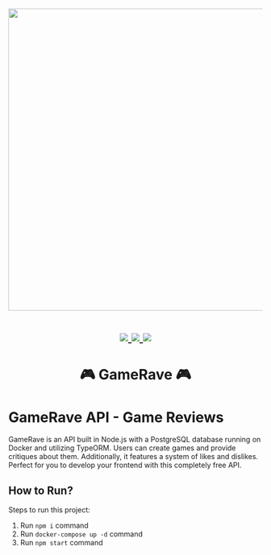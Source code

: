<h1 align="center">
<a href='#'><img src="https://raw.githubusercontent.com/catppuccin/catppuccin/main/assets/palette/macchiato.png" width="600px"/></a>
  <br>
  <br>
  <div>
    <a href="https://github.com/marcelldac/nerd_navegante/issues">
        <img src="https://img.shields.io/github/issues/marcelldac/nerd_navegante?color=fab387&labelColor=303446&style=for-the-badge">
    </a>
    <a href="https://github.com/marcelldac/nerd_navegante/stargazers">
        <img src="https://img.shields.io/github/stars/marcelldac/nerd_navegante?color=ca9ee6&labelColor=303446&style=for-the-badge">
    </a>
    <a href="https://github.com/marcelldac/nerd_navegante">
        <img src="https://img.shields.io/github/repo-size/marcelldac/nerd_navegante?color=ea999c&labelColor=303446&style=for-the-badge">
    </a>
    </div>
   </h1>

<h1 align="center">🎮 GameRave 🎮</h1>

# GameRave API - Game Reviews

GameRave is an API built in Node.js with a PostgreSQL database running on Docker and utilizing TypeORM. Users can create games and provide critiques about them. Additionally, it features a system of likes and dislikes. Perfect for you to develop your frontend with this completely free API.

## How to Run?

Steps to run this project:

1. Run `npm i` command
2. Run `docker-compose up -d` command
3. Run `npm start` command
